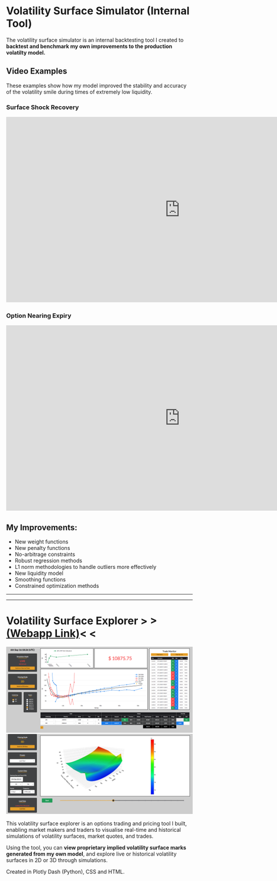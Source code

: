 # Volatility Surface Simulator (Internal Tool)
The volatility surface simulator is an internal backtesting tool I created to **backtest and benchmark my own improvements to the production volatilty model.**

## Video Examples

These examples show how my model improved the stability and accuracy of the volatility smile during times of extremely low liquidity.

### Surface Shock Recovery
<iframe width="938" height="500" src="https://www.youtube.com/embed/Gh7tK0he-Gg" frameborder="0" allow="accelerometer; autoplay; encrypted-media; gyroscope; picture-in-picture" allowfullscreen></iframe>

### Option Nearing Expiry
<iframe width="938" height="500" src="https://www.youtube.com/embed/W0GgPyomxOw" frameborder="0" allow="accelerometer; autoplay; encrypted-media; gyroscope; picture-in-picture" allowfullscreen></iframe>


## My Improvements:
- New weight functions
- New penalty functions
- No-arbitrage constraints
- Robust regression methods
- L1 norm methodologies to handle outliers more effectively
- New liquidity model
- Smoothing functions
- Constrained optimization methods


---
---
# Volatility Surface Explorer > >[(Webapp Link)](http://vol-app-prod.us-east-2.elasticbeanstalk.com/)< < 

![Image](/assets/2D.png)
![Image](/assets/3D.png)

This volatility surface explorer is an options trading and pricing tool I built, enabling market makers and traders to visualise real-time and historical simulations of volatility surfaces, market quotes, and trades.

Using the tool, you can **view proprietary implied volatility surface marks generated from my own model**, and explore live or historical volatility surfaces in 2D or 3D through simulations.

Created in Plotly Dash (Python), CSS and HTML.
